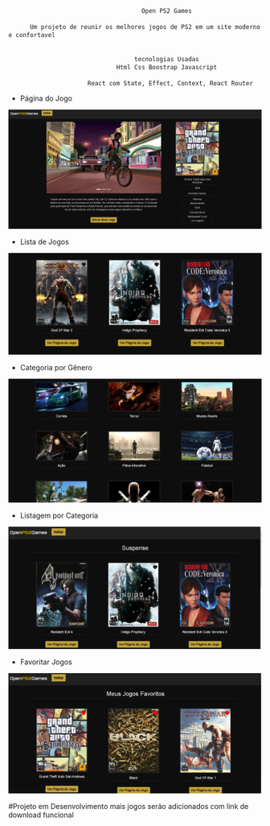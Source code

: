                                          Open PS2 Games
                                                                   
          Um projeto de reunir os melhores jogos de PS2 em um site moderno e confortavel
                          
                          
                                       tecnologias Usadas
                                  Html Css Boostrap Javascript 
                                                  
                          React com State, Effect, Context, React Router
                                  
                                  
                                  
  - Página do Jogo          
                  
 ![alt text](https://github.com/kevinsoares180/Open_PS2_Games-ReactJS/blob/main/public/gamepage.PNG?raw=true)
 
   - Lista de Jogos         
                  
 ![alt text](https://github.com/kevinsoares180/Open_PS2_Games-ReactJS/blob/main/public/games.PNG?raw=true)
 
   - Categoria por Gênero      
                  
 ![alt text](https://github.com/kevinsoares180/Open_PS2_Games-ReactJS/blob/main/public/categorias.PNG?raw=true)
 
   - Listagem por Categoria      
                  
 ![alt text](https://github.com/kevinsoares180/Open_PS2_Games-ReactJS/blob/main/public/suspense.PNG?raw=true)
 
   - Favoritar Jogos      
                  
 ![alt text](https://github.com/kevinsoares180/Open_PS2_Games-ReactJS/blob/main/public/favorito.PNG?raw=true)
 
 
 
 #Projeto em Desenvolvimento mais jogos serão adicionados com link de download funcional
 
